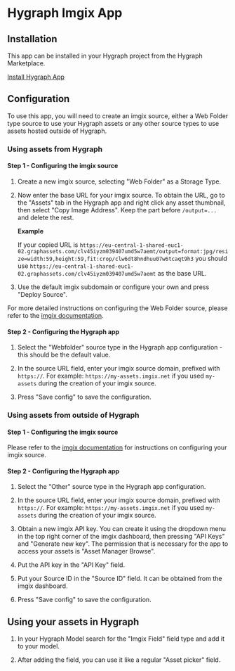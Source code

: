 # Hygraph Imgix App

## Installation

This app can be installed in your Hygraph project from the Hygraph Marketplace.

<!-- TODO: update marketplace link after publishing the app to the marketplace -->

[Install Hygraph App](https://hygraph.com/marketplace/apps/hygraph-imgix-plugin)

## Configuration

To use this app, you will need to create an imgix source, either a Web Folder type source to use your Hygraph assets or any other source types to use assets hosted outside of Hygraph.

### Using assets from Hygraph

#### Step 1 - Configuring the imgix source

1. Create a new imgix source, selecting "Web Folder" as a Storage Type.

2. Now enter the base URL for your imgix source. To obtain the URL, go to the "Assets" tab in the Hygraph app and right click any asset thumbnail, then select "Copy Image Address". Keep the part before `/output=...` and delete the rest.

   **Example**

   If your copied URL is `https://eu-central-1-shared-euc1-02.graphassets.com/clv45iyzm039407umd5w7aemt/output=format:jpg/resize=width:59,height:59,fit:crop/clw6dt8hndhuu07w6tcaqt9h3` you should use `https://eu-central-1-shared-euc1-02.graphassets.com/clv45iyzm039407umd5w7aemt` as the base URL.

3. Use the default imgix subdomain or configure your own and press "Deploy Source".

For more detailed instructions on configuring the Web Folder source, please refer to the [imgix documentation](https://docs.imgix.com/setup/creating-sources/web-folder).

#### Step 2 - Configuring the Hygraph app

1. Select the "Webfolder" source type in the Hygraph app configuration - this should be the default value.

2. In the source URL field, enter your imgix source domain, prefixed with `https://`. For example: `https://my-assets.imgix.net` if you used `my-assets` during the creation of your imgix source.

3. Press "Save config" to save the configuration.

### Using assets from outside of Hygraph

#### Step 1 - Configuring the imgix source

Please refer to the [imgix documentation](https://docs.imgix.com/setup/creating-sources) for instructions on configuring your imgix source.

#### Step 2 - Configuring the Hygraph app

1. Select the "Other" source type in the Hygraph app configuration.

2. In the source URL field, enter your imgix source domain, prefixed with `https://`. For example: `https://my-assets.imgix.net` if you used `my-assets` during the creation of your imgix source.

3. Obtain a new imgix API key. You can create it using the dropdown menu in the top right corner of the imgix dashboard, then pressing "API Keys" and "Generate new key". The permission that is necessary for the app to access your assets is "Asset Manager Browse".

4. Put the API key in the "API Key" field.

5. Put your Source ID in the "Source ID" field. It can be obtained from the imgix dashboard.

6. Press "Save config" to save the configuration.

## Using your assets in Hygraph

1. In your Hygraph Model search for the "Imgix Field" field type and add it to your model.

2. After adding the field, you can use it like a regular "Asset picker" field.
